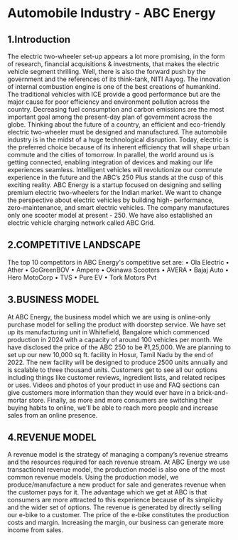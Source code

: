 # Automobile Industry - ABC Energy

## 1.Introduction
The electric two-wheeler set-up appears a lot more promising, in the form of research, financial acquisitions & investments, that makes the electric vehicle segment thrilling. Well, there is also the forward push by the government and the references of its think-tank, NITI Aayog.
The innovation of internal combustion engine is one of the best creations of humankind. The traditional vehicles with ICE provide a good performance but are the major cause for poor efficiency and environment pollution across the country.
Decreasing fuel consumption and carbon emissions are the most important goal among the present-day plan of government across the globe. Thinking about the future of a country, an efficient and eco-friendly electric two-wheeler must be designed and manufactured.
The automobile industry is in the midst of a huge technological disruption. Today, electric is the preferred choice because of its inherent efficiency that will shape urban commute and the cities of tomorrow. In parallel, the world around us is getting connected, enabling integration of devices and making our life experiences seamless. Intelligent vehicles will revolutionize our commute experience in the future and the ABC’s 250 Plus stands at the cusp of this exciting reality.
ABC Energy is a startup focused on designing and selling premium electric two-wheelers for the Indian market. We want to change the perspective about electric vehicles by building high- performance, zero-maintenance, and smart electric vehicles. The company manufactures only one scooter model at present - 250. We have also established an electric vehicle charging network called ABC Grid.

## 2.COMPETITIVE LANDSCAPE
The top 10 competitors in ABC Energy's competitive set are:
• Ola Electric
• Ather
• GoGreenBOV
• Ampere
• Okinawa Scooters
• AVERA
• Bajaj Auto
• Hero MotoCorp
• TVS
• Pure EV
• Tork Motors Pvt

## 3.BUSINESS MODEL
At ABC Energy, the business model which we are using is online-only purchase model for selling the product with doorstep service. We have set up its manufacturing unit in Whitefield, Bangalore which commenced production in 2024 with a capacity of around 100 vehicles per month. We have disclosed the price of the ABC 250 to be ₹1,25,000.
We are planning to set up our new 10,000 sq ft. facility in Hosur, Tamil Nadu by the end of 2022. The new facility will be designed to produce 2500 units annually and is scalable to three thousand units.
Customers get to see all our options including things like customer reviews, ingredient lists, and related recipes or uses. Videos and photos of your product in use and FAQ sections can give customers more information than they would ever have in a brick-and-mortar store.
Finally, as more and more consumers are switching their buying habits to online, we'll be able to reach more people and increase sales from an online presence.


## 4.REVENUE MODEL
A revenue model is the strategy of managing a company’s revenue streams and the resources required for each revenue stream. At ABC Energy we use transactional revenue model, the production model is also one of the most common revenue models. Using the production model, we produce/manufacture a new product for sale and generates revenue when the customer pays for it.
The advantage which we get at ABC is that consumers are more attracted to this experience because of its simplicity and the wider set of options. The revenue is generated by directly selling our e-bike to a customer. The price of the e-bike constitutes the production costs and margin. Increasing the margin, our business can generate more income from sales.
